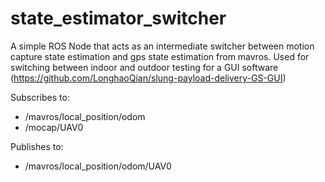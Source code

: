 # state_estimator_switcher

A simple ROS Node that acts as an intermediate switcher between motion capture state estimation and gps state estimation from mavros. Used for switching between indoor and outdoor testing for a GUI software (https://github.com/LonghaoQian/slung-payload-delivery-GS-GUI)

Subscribes to:
* /mavros/local_position/odom
* /mocap/UAV0

Publishes to:
* /mavros/local_position/odom/UAV0
